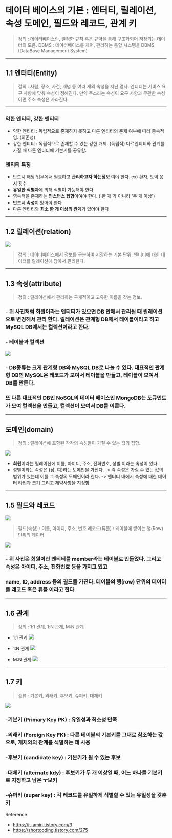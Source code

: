 #  데이터 베이스의 기본 : 엔터티, 릴레이션, 속성 도메인, 필드와 레코드, 관계 키

> 정의 : 데이터베이스란, 일정한 규칙 혹은 규약을 통해 구조화되어 저장되는 데이터의 모음.
> DBMS : 데이터베이스를 제어, 관리하는 통합 시스템을 DBMS (DataBase Management System)

---

## 1.1 엔터티(Entity)

> 정의 : 사람, 장소, 사건, 개념 등 여러 개의 속성을 지닌 명사.
> 엔티티는 서비스 요구 사항에 맞춰 속성이 정해진다. 만약 주소라는 속성이 요구 사항과 무관한 속성이면 주소 속성은 사라진다.

---

### 약한 엔티티, 강한 엔티티
- 약한 엔티티 : 독립적으로 존재하지 못하고 다른 엔티티의 존재 여부에 따라 종속적임. (의존성)
- 강한 엔티티 : 독립적으로 존재할 수 있는 강한 개체. (독립적) 다르엔티티와 관계를 가질 때 다른 엔티티에 기본키를 공유함.

### 엔티티 특징

- 반드시 해당 업무에서 필요하고 **관리하고자 하는정보** 여야 한다. ex) 환자, 토익 응시 횟수
- **유일한 식별자**에 의해 식별이 가능해야 한다
- 영속적을 존재하는 **인스턴스 집합**이여야 한다. ('한 개'가 아니라 '두 개 이상')
- **반드시 속성**이 있어야 한다
- 다른 엔티티와 **최소 한 개 이상의 관계**가 있어야 한다

---
## 1.2 릴레이션(relation)

![](https://img1.daumcdn.net/thumb/R1280x0/?scode=mtistory2&fname=https%3A%2F%2Fblog.kakaocdn.net%2Fdna%2Fcta1NJ%2FbtrGRjZ2CDl%2FAAAAAAAAAAAAAAAAAAAAAI7quMWC68UmvRFBG-mIFhVwEeud-2o5evLpe7gFXad4%2Fimg.jpg%3Fcredential%3DyqXZFxpELC7KVnFOS48ylbz2pIh7yKj8%26expires%3D1756652399%26allow_ip%3D%26allow_referer%3D%26signature%3DyzgGXdKKYMYZShPP8DHxZTR9OFo%253D)

> 정의 : 데이터베이스에서 정보를 구분하여 저장하는 기본 단위.
> 엔티티에 대한 데이터를 릴레이션에 담아서 관리한다.

---

## 1.3 속성(attribute)

> 정의 : 릴레이션에서 관리하는 구체적이고 고유한 이름을 갖는 정보.

### - 위 사진처럼 회원이라는 **엔티티가 있으면 DB 안에서 관리될 때 릴레이션으로 변경해서 관리** 한다. 릴레이션은 관계형 DB에서 테이블이라고 하고 MySQL DB에서는 컬렉션이라고 한다.

### - 테이블과 컬렉션

![](https://img1.daumcdn.net/thumb/R1280x0/?scode=mtistory2&fname=https%3A%2F%2Fblog.kakaocdn.net%2Fdna%2FuKEXc%2FbtrGRkLqJIZ%2FAAAAAAAAAAAAAAAAAAAAAI1ARH_4kM5syQibc-juVqj-4HZWTZjdodeEQAM3d1ak%2Fimg.jpg%3Fcredential%3DyqXZFxpELC7KVnFOS48ylbz2pIh7yKj8%26expires%3D1756652399%26allow_ip%3D%26allow_referer%3D%26signature%3DL3AO47kF7ezLZ%252BGWe60kvhYkHCs%253D)

### - DB종류는 크게 관계형 DB와 MySQL DB로 나눌 수 있다. 대표적인 관계형 DB인 MySQL은 레코드가 모여서 테이블을 만들고, 테이블이 모여서 DB를 만든다. 
### 또 다른 대표적인 DB인 NoSQL의 데이터 베이스인 MongoDB는 **도큐먼트가 모여 컬렉션을 만들고, 컬렉션이 모여서 DB를 이룬다**.

---

## 도메인(domain)

> 정의 : 릴레이션에 포함된 각각의 속성들이 가질 수 있는 값의 집합.

![](https://img1.daumcdn.net/thumb/R1280x0/?scode=mtistory2&fname=https%3A%2F%2Fblog.kakaocdn.net%2Fdna%2F3VH3G%2FbtrJnbZbCDH%2FAAAAAAAAAAAAAAAAAAAAAPpzG6j3xzu12HEMztNJ3dZrQCGeZbO_bT4iZRPs107B%2Fimg.png%3Fcredential%3DyqXZFxpELC7KVnFOS48ylbz2pIh7yKj8%26expires%3D1756652399%26allow_ip%3D%26allow_referer%3D%26signature%3DGDgHE%252F0hcP08PlncrNd%252FTqgBF2M%253D)

- **회원**이라는 릴레이션에 이름, 아이디, 주소, 전화번호, 성별 이라는 속성이 있다.
- 성별이라는 속성은 {남, 여}라는 도메인을 가진다.
  -> 각 속성은 가질 수 있는 값의 범위가 있는데 이를 그 속성의 도메인이라 한다.
  -> 엔터티 내에서 속성에 대한 데이터 타입과 크기 그리고 제약사항을 지정함

---

## 1.5 필드와 레코드

![](https://img1.daumcdn.net/thumb/R1280x0/?scode=mtistory2&fname=https%3A%2F%2Fblog.kakaocdn.net%2Fdna%2FSN8se%2FbtrJrglub1X%2FAAAAAAAAAAAAAAAAAAAAADL9Iod4lfmsZjDx-Wm1L5W3yG3xCLptWJboDdT5atsc%2Fimg.png%3Fcredential%3DyqXZFxpELC7KVnFOS48ylbz2pIh7yKj8%26expires%3D1756652399%26allow_ip%3D%26allow_referer%3D%26signature%3Dvi%252FOpnGL%252FzX10VG2YXHCmPF1umo%253D)

> 필드(속성) : 이름, 아이디, 주소, 번호
> 레코드(튜플) : 테이블에 쌓이는 행(Row) 단위의 데이터

![](https://img1.daumcdn.net/thumb/R1280x0/?scode=mtistory2&fname=https%3A%2F%2Fblog.kakaocdn.net%2Fdna%2FbgdAqZ%2FbtrGRH0JK1k%2FAAAAAAAAAAAAAAAAAAAAABNDbLf7H_ZU_iqgWGyQlCh29DsDaiwS248iZn77AZ0u%2Fimg.jpg%3Fcredential%3DyqXZFxpELC7KVnFOS48ylbz2pIh7yKj8%26expires%3D1756652399%26allow_ip%3D%26allow_referer%3D%26signature%3DebwLbAIQOawQV1NiWrWRl2ZESA4%253D)

### - 위 사진은 회원이란 엔티티를 member라는 테이블로 만들었다. 그리고 속성은 아이디, 주소, 전화번호 등을 가지고 있고
### name, ID, address 등의 필드를 가진다. 테이블의 행(row) 단위의 데이터를 레코드 혹은 튜플 이라고 한다.

---

## 1.6 관계

> 정의 : 1:1 관계, 1:N 관계, M:N 관계

- 1:1 관계
![](https://img1.daumcdn.net/thumb/R1280x0/?scode=mtistory2&fname=https%3A%2F%2Fblog.kakaocdn.net%2Fdna%2FxPce5%2FbtrJmr2kbvf%2FAAAAAAAAAAAAAAAAAAAAAOY55f2c2KRP7qqRzt9vPP26oO-mvza22zZIIb0rg6oo%2Fimg.png%3Fcredential%3DyqXZFxpELC7KVnFOS48ylbz2pIh7yKj8%26expires%3D1756652399%26allow_ip%3D%26allow_referer%3D%26signature%3DBJH%252FnhOPSpilQ9jhbgnBScQE7Rg%253D)

- 1:N 관계
![](https://img1.daumcdn.net/thumb/R1280x0/?scode=mtistory2&fname=https%3A%2F%2Fblog.kakaocdn.net%2Fdna%2FbtKl7C%2FbtrJqmFJOcf%2FAAAAAAAAAAAAAAAAAAAAAJ1nAEJW2xsNVNUhI6I9-enwPCAdK-x6gYdYPb5SRvit%2Fimg.png%3Fcredential%3DyqXZFxpELC7KVnFOS48ylbz2pIh7yKj8%26expires%3D1756652399%26allow_ip%3D%26allow_referer%3D%26signature%3DrgoPMvO0ySJNFykN2muZLybI%252F2k%253D)

- M:N 관계
![](https://img1.daumcdn.net/thumb/R1280x0/?scode=mtistory2&fname=https%3A%2F%2Fblog.kakaocdn.net%2Fdna%2F9Z7E5%2FbtrJsQFRAd0%2FAAAAAAAAAAAAAAAAAAAAAM6jbb5I6to5RmZQMN_LGULxpLTCH-IKw-krsN2Yu8jn%2Fimg.png%3Fcredential%3DyqXZFxpELC7KVnFOS48ylbz2pIh7yKj8%26expires%3D1756652399%26allow_ip%3D%26allow_referer%3D%26signature%3DrfVpJamXrTLPn%252Bagm%252FK6Y9lo7%252Bk%253D)

---

## 1.7 키

> 종류 : 기본키, 외래키, 후보키, 슈퍼키, 대채키

![](https://img1.daumcdn.net/thumb/R1280x0/?scode=mtistory2&fname=https%3A%2F%2Fblog.kakaocdn.net%2Fdna%2FmJkkL%2FbtrJrf7fx0d%2FAAAAAAAAAAAAAAAAAAAAAIEDk-huLmjQJNpbBL4ny1akHt0WtNZCcElRGrFWDhuC%2Fimg.png%3Fcredential%3DyqXZFxpELC7KVnFOS48ylbz2pIh7yKj8%26expires%3D1756652399%26allow_ip%3D%26allow_referer%3D%26signature%3Dop3N50wO3R8MYc7ZCcpbY9F9rPA%253D)

### -기본키 (Primary Key PK) : 유일성과 최소성 만족
### -외래키 (Foreign Key FK) : 다른 테이블의 기본키를 그대로 참조하는 값으로, 개체와의 관계를 식별하는 데 사용
### -후보키 (candidate key) : 기본키가 될 수 있는 후보
### -대체키 (alternate kdy) : 후보키가 두 개 이상일 때, 어느 하나를 기본키로 지정하고 남은 ㅜ보키
### -슈퍼키 (super key) : 각 레코드를 유일하게 식별할 수 있는 유일성을 갖춘 키

Reference
- https://it-amin.tistory.com/3
- https://shortcoding.tistory.com/275